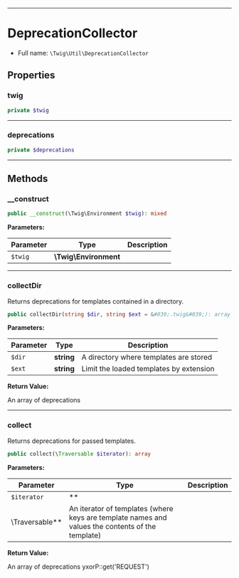 ***

# DeprecationCollector

* Full name: `\Twig\Util\DeprecationCollector`

## Properties

### twig

```php
private $twig
```

***

### deprecations

```php
private $deprecations
```

***

## Methods

### __construct

```php
public __construct(\Twig\Environment $twig): mixed
```

**Parameters:**

| Parameter | Type | Description |
|-----------|------|-------------|
| `$twig` | **\Twig\Environment** |  |

***

### collectDir

Returns deprecations for templates contained in a directory.

```php
public collectDir(string $dir, string $ext = &#039;.twig&#039;): array
```

**Parameters:**

| Parameter | Type | Description |
|-----------|------|-------------|
| `$dir` | **string** | A directory where templates are stored |
| `$ext` | **string** | Limit the loaded templates by extension |

**Return Value:**

An array of deprecations



***

### collect

Returns deprecations for passed templates.

```php
public collect(\Traversable $iterator): array
```

**Parameters:**

| Parameter | Type | Description |
|-----------|------|-------------|
| `$iterator` | **
\Traversable** | An iterator of templates (where keys are template names and values the contents of the template) |

**Return Value:**

An array of deprecations yxorP::get('REQUEST')
